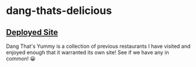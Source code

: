 # dang-thats-delicious

## [Deployed Site](https://dang-thats-yummy.herokuapp.com/)

Dang That's Yummy is a collection of previous restaurants I have visited and enjoyed enough that it warranted its own site! See if we have any in common! 😀
